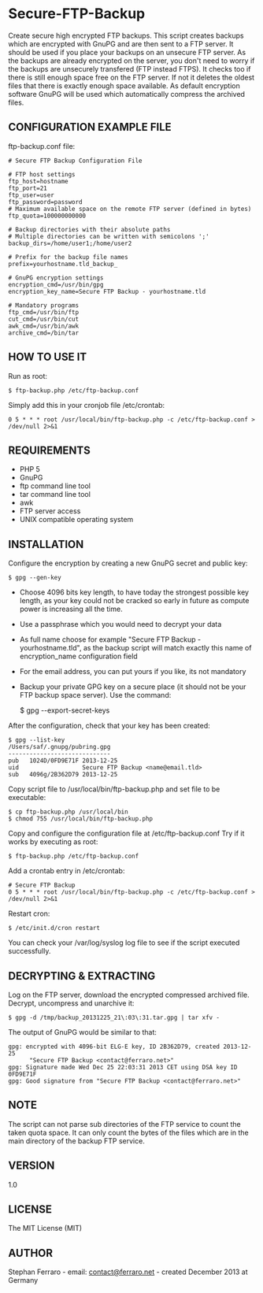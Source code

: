 Secure-FTP-Backup
=================

Create secure high encrypted FTP backups.
This script creates backups which are encrypted with GnuPG and are then sent to a FTP server.
It should be used if you place your backups on an unsecure FTP server.
As the backups are already encrypted on the server, you don't need to worry if the backups are unsecurely transfered (FTP instead FTPS).
It checks too if there is still enough space free on the FTP server. If not it deletes the oldest files that there is exactly enough space available.
As default encryption software GnuPG will be used which automatically compress the archived files.

CONFIGURATION EXAMPLE FILE
--------------------------

ftp-backup.conf file:

	# Secure FTP Backup Configuration File
	
	# FTP host settings
	ftp_host=hostname
	ftp_port=21
	ftp_user=user
	ftp_password=password
	# Maximum available space on the remote FTP server (defined in bytes)
	ftp_quota=100000000000
	
	# Backup directories with their absolute paths
	# Multiple directories can be written with semicolons ';'
	backup_dirs=/home/user1;/home/user2
	
	# Prefix for the backup file names
	prefix=yourhostname.tld_backup_
	
	# GnuPG encryption settings
	encryption_cmd=/usr/bin/gpg
	encryption_key_name=Secure FTP Backup - yourhostname.tld
	
	# Mandatory programs
	ftp_cmd=/usr/bin/ftp
	cut_cmd=/usr/bin/cut
	awk_cmd=/usr/bin/awk
	archive_cmd=/bin/tar


HOW TO USE IT
-------------

Run as root:

	$ ftp-backup.php /etc/ftp-backup.conf

Simply add this in your cronjob file /etc/crontab:

	0 5 * * * root /usr/local/bin/ftp-backup.php -c /etc/ftp-backup.conf > /dev/null 2>&1

REQUIREMENTS
------------

- PHP 5
- GnuPG
- ftp command line tool
- tar command line tool
- awk
- FTP server access
- UNIX compatible operating system

INSTALLATION
------------

Configure the encryption by creating a new GnuPG secret and public key:
	
	$ gpg --gen-key

- Choose 4096 bits key length, to have today the strongest possible key length, as your key could not be cracked so early in future as compute power is increasing all the time.
- Use a passphrase which you would need to decrypt your data
- As full name choose for example "Secure FTP Backup - yourhostname.tld", as the backup script will match exactly this name of encryption_name configuration field
- For the email address, you can put yours if you like, its not mandatory
- Backup your private GPG key on a secure place (it should not be your FTP backup space server). Use the command:

	$ gpg --export-secret-keys


After the configuration, check that your key has been created:

	$ gpg --list-key
	/Users/saf/.gnupg/pubring.gpg
	-----------------------------
	pub   1024D/0FD9E71F 2013-12-25
	uid                  Secure FTP Backup <name@email.tld>
	sub   4096g/2B362D79 2013-12-25

Copy script file to /usr/local/bin/ftp-backup.php and set file to be executable:
	
	$ cp ftp-backup.php /usr/local/bin
	$ chmod 755 /usr/local/bin/ftp-backup.php

Copy and configure the configuration file at /etc/ftp-backup.conf
Try if it works by executing as root:
	
	$ ftp-backup.php /etc/ftp-backup.conf

Add a crontab entry in /etc/crontab:
	
	# Secure FTP Backup
	0 5 * * * root /usr/local/bin/ftp-backup.php -c /etc/ftp-backup.conf > /dev/null 2>&1

Restart cron:

	$ /etc/init.d/cron restart

You can check your /var/log/syslog log file to see if the script executed successfully.

DECRYPTING & EXTRACTING
-----------------------

Log on the FTP server, download the encrypted compressed archived file.
Decrypt, uncompress and unarchive it:

	$ gpg -d /tmp/backup_20131225_21\:03\:31.tar.gpg | tar xfv -

The output of GnuPG would be similar to that:

	gpg: encrypted with 4096-bit ELG-E key, ID 2B362D79, created 2013-12-25
	      "Secure FTP Backup <contact@ferraro.net>"
	gpg: Signature made Wed Dec 25 22:03:31 2013 CET using DSA key ID 0FD9E71F
	gpg: Good signature from "Secure FTP Backup <contact@ferraro.net>"

NOTE
----

The script can not parse sub directories of the FTP service to count the taken quota space.
It can only count the bytes of the files which are in the main directory of the backup FTP service.

VERSION
-------

1.0

LICENSE
-------

The MIT License (MIT)

AUTHOR
------

Stephan Ferraro - email: contact@ferraro.net - created December 2013 at Germany